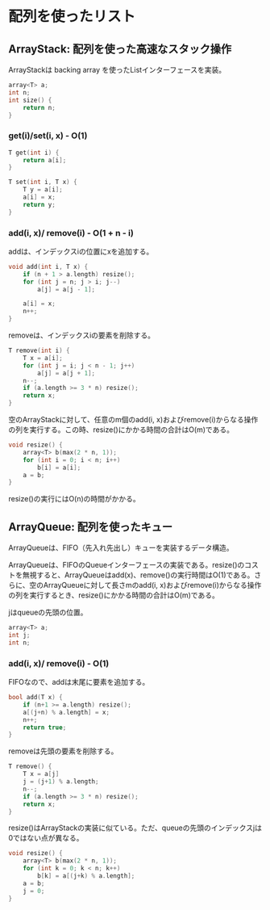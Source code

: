 # 配列を使ったリスト
## ArrayStack: 配列を使った高速なスタック操作
ArrayStackは backing array を使ったListインターフェースを実装。

```cpp
array<T> a;
int n;
int size() {
	return n;
}
```

### get(i)/set(i, x) - O(1)
```cpp
T get(int i) {
	return a[i];
}
```

```cpp
T set(int i, T x) {
	T y = a[i];
	a[i] = x;
	return y;
}
```

### add(i, x)/ remove(i) - O(1 + n - i)
addは、インデックスiの位置にxを追加する。

```cpp
void add(int i, T x) {
	if (n + 1 > a.length) resize();
	for (int j = n; j > i; j--)
		a[j] = a[j - 1];

	a[i] = x;
	n++;
}
```

removeは、インデックスiの要素を削除する。

```cpp
T remove(int i) {
	T x = a[i];
	for (int j = i; j < n - 1; j++)
		a[j] = a[j + 1];
	n--;
	if (a.length >= 3 * n) resize();
	return x;
} 
```

空のArrayStackに対して、任意のm個のadd(i, x)およびremove(i)からなる操作の列を実行する。この時、resize()にかかる時間の合計はO(m)である。

```cpp
void resize() {
	array<T> b(max(2 * n, 1));
	for (int i = 0; i < n; i++)
		b[i] = a[i];
	a = b;
}
```

resize()の実行にはO(n)の時間がかかる。

## ArrayQueue: 配列を使ったキュー
ArrayQueueは、FIFO（先入れ先出し）キューを実装するデータ構造。

ArrayQueueは、FIFOのQueueインターフェースの実装である。resize()のコストを無視すると、ArrayQueueはadd(x)、remove()の実行時間はO(1)である。さらに、空のArrayQueueに対して長さmのadd(i, x)およびremove(i)からなる操作の列を実行するとき、resize()にかかる時間の合計はO(m)である。

jはqueueの先頭の位置。

```cpp
array<T> a;
int j;
int n;
```

### add(i, x)/ remove(i) - O(1)
FIFOなので、addは末尾に要素を追加する。

```cpp
bool add(T x) {
	if (n+1 >= a.length) resize();
	a[(j+n) % a.length] = x;
	n++;
	return true;
}
```

removeは先頭の要素を削除する。

```cpp
T remove() {
	T x = a[j]
	j = (j+1) % a.length;
	n--;
	if (a.length >= 3 * n) resize();
	return x;
}
```

resize()はArrayStackの実装に似ている。ただ、queueの先頭のインデックスjは0ではない点が異なる。

```cpp
void resize() {
	array<T> b(max(2 * n, 1));
	for (int k = 0; k < n; k++)
		b[k] = a[(j+k) % a.length];
	a = b;
	j = 0;
}
```
